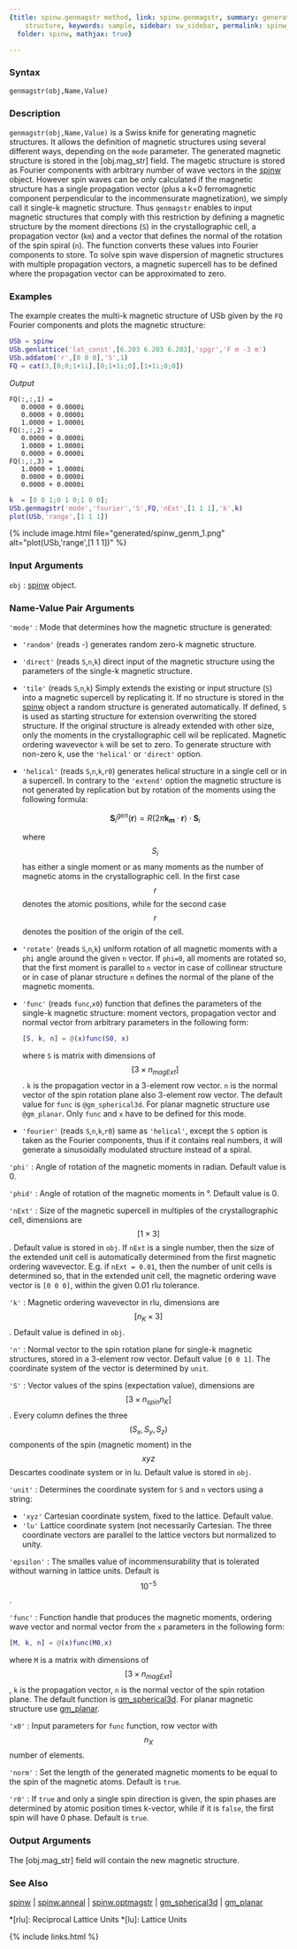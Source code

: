 ```yaml
---
{title: spinw.genmagstr method, link: spinw.genmagstr, summary: generates magnetic
    structure, keywords: sample, sidebar: sw_sidebar, permalink: spinw_genmagstr,
  folder: spinw, mathjax: true}

---
```

  
### Syntax
  
`genmagstr(obj,Name,Value)`
  
### Description
  
`genmagstr(obj,Name,Value)` is a Swiss knife for generating magnetic
structures. It allows the definition of magnetic structures using several
different ways, depending on the `mode` parameter. The generated magnetic
structure is stored in the [obj.mag_str] field. The magetic structure is
stored as Fourier components with arbitrary number of wave vectors in the
[spinw](spinw) object. However spin waves can be only calculated if the magnetic
structure has a single propagation vector (plus a k=0 ferromagnetic
component perpendicular to the incommensurate magnetization), we simply
call it single-k magnetic structure. Thus `genmagstr` enables to input
magnetic structures that comply with this restriction by defining a
magnetic structure by the moment directions (`S`) in the crystallographic
cell, a propagation vector (`km`) and a vector that defines the normal of
the rotation of the spin spiral (`n`). The function converts these values
into Fourier components to store. To solve spin wave dispersion of
magnetic structures with multiple propagation vectors, a magnetic
supercell has to be defined where the propagation vector can be
approximated to zero.
  
### Examples
  
The example creates the multi-k magnetic structure of USb given by the
`FQ` Fourier components and plots the magnetic structure:
  
```matlab
USb = spinw
USb.genlattice('lat_const',[6.203 6.203 6.203],'spgr','F m -3 m')
USb.addatom('r',[0 0 0],'S',1)
FQ = cat(3,[0;0;1+1i],[0;1+1i;0],[1+1i;0;0])
```
*Output*
```
FQ(:,:,1) =
   0.0000 + 0.0000i
   0.0000 + 0.0000i
   1.0000 + 1.0000i
FQ(:,:,2) =
   0.0000 + 0.0000i
   1.0000 + 1.0000i
   0.0000 + 0.0000i
FQ(:,:,3) =
   1.0000 + 1.0000i
   0.0000 + 0.0000i
   0.0000 + 0.0000i
```
 
```matlab
k  = [0 0 1;0 1 0;1 0 0];
USb.genmagstr('mode','fourier','S',FQ,'nExt',[1 1 1],'k',k)
plot(USb,'range',[1 1 1])
```
 
{% include image.html file="generated/spinw_genm_1.png" alt="plot(USb,'range',[1 1 1])" %}
 
### Input Arguments
  
`obj`
: [spinw](spinw) object.
  
### Name-Value Pair Arguments
  
`'mode'`
: Mode that determines how the magnetic structure is generated:
  * `'random'` (reads -)
     generates random zero-k magnetic structure.
  * `'direct'` (reads `S`,`n`,`k`)
          direct input of the magnetic structure using the 
          parameters of the single-k magnetic structure.
  * `'tile'` (reads `S`,`n`,`k`) 
          Simply extends the existing or input structure
          (`S`) into a magnetic supercell by replicating it.
          If no structure is stored in the [spinw](spinw) object a random
          structure is generated automatically. If defined,
          `S` is used as starting structure for extension
          overwriting the stored structure. If the original
          structure is already extended with other size, only the
          moments in the crystallographic cell wil be replicated.
          Magnetic ordering wavevector `k` will be set to zero. To
          generate structure with non-zero k, use the `'helical'` or
          `'direct'` option.
  * `'helical'` (reads `S`,`n`,`k`,`r0`)
          generates helical structure in a single cell or in a
          supercell. In contrary to the `'extend'` option the
          magnetic structure is not generated by replication but
          by rotation of the moments using the following formula:
 
    $$\mathbf{S}^{gen}_i(\mathbf{r}) = R(2 \pi \mathbf{k_m} \cdot \mathbf{r})\cdot \mathbf{S}_i$$
 
    where $$S_i$$ has either a single moment or as many moments
          as the number of magnetic atoms in the crystallographic
          cell. In the first case $$r$$ denotes the atomic
          positions, while for the second case $$r$$ denotes the
          position of the origin of the cell.
  * `'rotate'` (reads `S`,`n`,`k`)
          uniform rotation of all magnetic moments with a
          `phi` angle around the given `n` vector. If
          `phi=0`, all moments are rotated so, that the first
          moment is parallel to `n` vector in case of
          collinear structure or in case of planar structure
          `n` defines the normal of the plane of the magnetic
          moments.
  * `'func'` (reads `func`,`x0`)
          function that defines the parameters of the single-k
          magnetic structure: moment vectors, propagation vector
          and normal vector from arbitrary parameters in the
          following form:
    ```matlab
    [S, k, n] = @(x)func(S0, x)
    ```  
    where `S` is matrix with dimensions of $$[3\times n_{magExt}]$$. `k` is
          the propagation vector in a 3-element row vector. `n` is the
          normal vector of the spin rotation plane also 3-element row
          vector. The default value for `func` is `@gm_spherical3d`. For planar
          magnetic structure use `@gm_planar`. Only `func` and `x`
          have to be defined for this mode.
 * `'fourier'` (reads `S`,`n`,`k`,`r0`)
          same as `'helical'`, except the `S` option is taken as the
          Fourier components, thus if it contains real numbers, it will
          generate a sinusoidally modulated structure instead of
          a spiral.
  
`'phi'`
: Angle of rotation of the magnetic moments in radian. Default
  value is 0.
  
`'phid'`
: Angle of rotation of the magnetic moments in °. Default
  value is 0.
  
`'nExt'`
: Size of the magnetic supercell in multiples of the
  crystallographic cell, dimensions are $$[1\times 3]$$. Default value is
  stored in `obj`. If `nExt` is a single number, then the size of the
  extended unit cell is automatically determined from the first
  magnetic ordering wavevector. E.g. if `nExt = 0.01`, then the number
  of unit cells is determined so, that in the extended unit cell,
  the magnetic ordering wave vector is `[0 0 0]`, within the given
  0.01 rlu tolerance.
  
`'k'`
: Magnetic ordering wavevector in rlu, dimensions are $$[n_K\times 3]$$.
  Default value is defined in `obj`.
  
`'n'`
: Normal vector to the spin rotation plane for single-k magnetic
  structures, stored in a 3-element row vector. Default value `[0 0 1]`. The
  coordinate system of the vector is determined by `unit`.
  
`'S'`
: Vector values of the spins (expectation value), dimensions are $$[3\times n_{spin} n_K]$$.
  Every column defines the three $$(S_x, S_y, S_z)$$ components of
  the spin (magnetic moment) in the $$xyz$$ Descartes coodinate system or
  in lu. Default value is stored in `obj`.
  
`'unit'`
: Determines the coordinate system for `S` and `n` vectors using a
  string:
  * `'xyz'`   Cartesian coordinate system, fixed to the lattice.
              Default value.
  * `'lu'`	Lattice coordinate system (not necessarily
              Cartesian. The three coordinate vectors are
              parallel to the lattice vectors but normalized to
              unity.
  
`'epsilon'`
: The smalles value of incommensurability that is
  tolerated without warning in lattice units. Default is $$10^{-5}$$.
  
`'func'`
: Function handle that produces the magnetic moments, ordering wave
  vector and normal vector from the `x` parameters in the
  following form:
  ```matlab
  [M, k, n] = @(x)func(M0,x)
  ```
  where `M` is a matrix with dimensions of $$[3\times n_{magExt}]$$, `k` is
  the propagation vector, `n` is the normal vector of the spin rotation
  plane. The default function is [gm_spherical3d](gm_spherical3d). For planar magnetic
  structure use [gm_planar](gm_planar).
  
`'x0'`
: Input parameters for `func` function, row vector with $$n_X$$ number of
  elements.
  
`'norm'`
: Set the length of the generated magnetic moments to be equal to
  the spin of the magnetic atoms. Default is `true`.
  
`'r0'`
: If `true` and only a single spin direction is given, the spin
  phases are determined by atomic position times k-vector, while
  if it is `false`, the first spin will have 0 phase. Default is
  `true`.
  
### Output Arguments
  
The [obj.mag_str] field will contain the new magnetic structure.
  
### See Also
  
[spinw](spinw) \| [spinw.anneal](spinw_anneal) \| [spinw.optmagstr](spinw_optmagstr) \| [gm_spherical3d](gm_spherical3d) \| [gm_planar](gm_planar)
 
*[rlu]: Reciprocal Lattice Units
*[lu]: Lattice Units
 

{% include links.html %}
